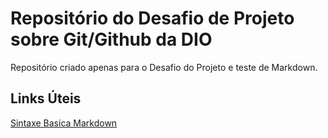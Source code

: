 # Repositório do Desafio de Projeto sobre Git/Github da DIO
Repositório criado apenas para o Desafio do Projeto e teste de Markdown.

## Links Úteis
[Sintaxe Basica Markdown](https://www.markdownguide.org/basic-syntax/)
